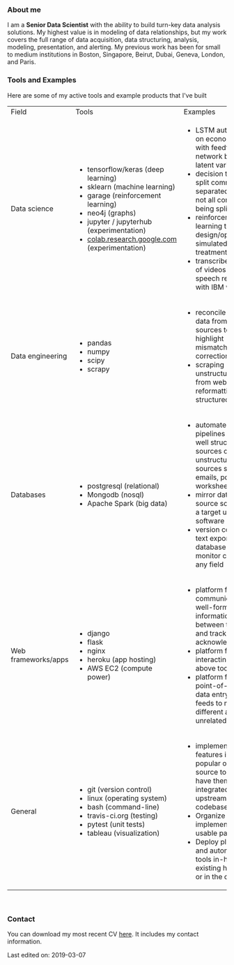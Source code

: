 ### About me
I am a **Senior Data Scientist** with the ability to build turn-key data analysis solutions. My highest value is in modeling of data relationships, but my work covers the full range of data acquisition, data structuring, analysis, modeling, presentation, and alerting. My previous work has been for small to medium institutions in Boston, Singapore, Beirut, Dubai, Geneva, London, and Paris.

### Tools and Examples
Here are some of my active tools and example products that I've built

<table>
<tbody>
<tr>
<td>Field</td>
<td>Tools</td>
<td>Examples</td>
</tr>
<tr>
<td>Data science</td>
<td>
  <ul>
  <li>tensorflow/keras (deep learning)</li>
  <li>sklearn (machine learning)</li>
  <li>garage (reinforcement learning)</li>
  <li>neo4j (graphs)</li>
  <li>jupyter / jupyterhub (experimentation)</li>
  <li><a href="https://colab.research.google.com">colab.research.google.com</a> (experimentation)</li>
  </ul>
<td>
<ul>
<li>LSTM autoencoder on economic data with feedforward network between latent variables</li>
<li>decision trees to split comma-separated lists with not all commas being splittable</li>
<li>reinforcement learning to design/operate a simulated water treatment plant</li>
<li>transcribe batches of videos with speech recognition with IBM watson</li>
</ul>
</td>
</tr>
<tr>
<td>Data engineering</td>
<td>
  <ul>
  <li>pandas</li>
  <li>numpy</li>
  <li>scipy</li>
  <li>scrapy</li>
  </ul>
<td>
<ul>
<li>reconcile the same data from different sources to highlight mismatches for correction</li>
<li>scraping unstructured data from websites and reformatting into a structured format</li>
</ul>
</td>
</tr>
<tr>
<td>Databases</td>
<td>
  <ul>
  <li>postgresql (relational)</li>
  <li>Mongodb (nosql)</li>
  <li>Apache Spark (big data)</li>
  </ul>
<td>
<ul>
<li>automated data pipelines between well structured sources or unstructured sources such as emails, pdfs, worksheets, etc</li>
<li>mirror data from a source software to a target unrelated software</li>
<li>version control of text exports of database tables to monitor changes in any field</li>
</ul>
</td>
</tr>
<tr>
<td>Web frameworks/apps</td>
<td>
  <ul>
  <li>django</li>
  <li>flask</li>
  <li>nginx</li>
  <li>heroku (app hosting)</li>
  <li>AWS EC2 (compute power)</li>
  </ul>
  </td>
<td>
<ul>
<li>platform for communicating well-formatted information between teams and track acknowledgements</li>
<li>platform for interacting with all above tools</li>
<li>platform for single point-of-entry of data entry that feeds to multiple different and unrelated software</li>
</ul>
</td>
</tr>
<tr>
<td>General</td>
<td>
  <ul>
  <li>git (version control)</li>
  <li>linux (operating system)</li>
  <li>bash (command-line)</li>
  <li>travis-ci.org (testing)</li>
  <li>pytest (unit tests)</li>
  <li>tableau (visualization)</li>
  </ul>
</td>
<td>
<ul>
<li>implement new features in existing popular open-source tools and have them integrated into upstream codebase</li>
<li>Organize all code implemented in re-usable packages</li>
<li>Deploy platforms and automated tools in-house on existing hardware or in the cloud</li>
</ul>
</td>
</tr>
</tbody>
</table>
<p>&nbsp;</p>


### Contact
You can download my most recent CV [here](https://www.dropbox.com/s/xnr9m4fv60tt8iv/CV-ShadiAkiki-201903.pdf?dl=0). It includes my contact information.

Last edited on: 2019-03-07
